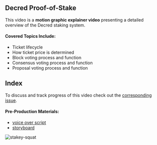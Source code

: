 ## Decred Proof-of-Stake

This video is a __motion graphic explainer video__ presenting a detailed overview of the Decred staking system.

#### Covered Topics Include:

- Ticket lifecycle
- How ticket price is determined
- Block voting process and function
- Consensus voting process and function
- Proposal voting process and function

## Index

To discuss and track progress of this video check out the [corresponding issue](https://github.com/raedahgroup/video-production/issues/2).

#### Pre-Production Materials:

- [voice over script](./decredPoS_script.md)
- [storyboard](./decredPoS_storyboard.md)

![stakey-squat](https://decredulo.us/wp-content/uploads/2017/11/Stakey.gif)
